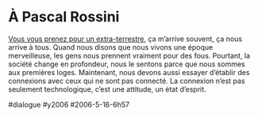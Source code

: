 # À Pascal Rossini

[Vous vous prenez pour un extra-terrestre](http://www.pascalrossini.com/wordpress/?p=270), ça m’arrive souvent, ça nous arrive à tous. Quand nous disons que nous vivons une époque merveilleuse, les gens nous prennent vraiment pour des fous. Pourtant, la société change en profondeur, nous le sentons parce que nous sommes aux premières loges. Maintenant, nous devons aussi essayer d’établir des connexions avec ceux qui ne sont pas connecté. La connexion n’est pas seulement technologique, c’est une attitude, un état d’esprit.

#dialogue #y2006 #2006-5-16-6h57
